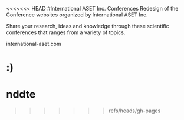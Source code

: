 <<<<<<< HEAD
#International ASET Inc. Conferences
Redesign of the Conference websites organized by International ASET Inc.

Share your research, ideas and knowledge through these scientific conferences that ranges from a variety of topics.

international-aset.com

:)
=======
# nddte
>>>>>>> refs/heads/gh-pages
